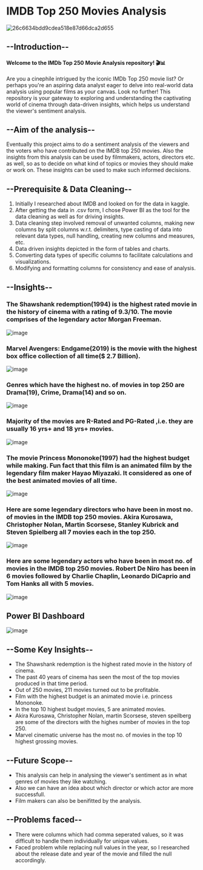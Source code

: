 # IMDB Top 250 Movies Analysis

![26c6634bdd9cdea518e87d66dca2d655](https://github.com/sarthak0613/IMDB-top250-movies-analysis/assets/135547703/7c9b5938-b45c-4135-92c0-b00f6e567903)



## --Introduction--

#### Welcome to the IMDb Top 250 Movie Analysis repository! 🎬📊

Are you a cinephile intrigued by the iconic IMDb Top 250 movie list? Or perhaps you're an aspiring data analyst eager to delve into real-world data analysis using popular films as your canvas. Look no further! This repository is your gateway to exploring and understanding the captivating world of cinema through data-driven insights, which helps us understand the viewer's sentiment analysis.

## --Aim of the analysis--

Eventually this project aims to do a sentiment analysis of the viewers and the voters who have contributed on the IMDB top 250 movies. Also the insights from this analysis can be used by filmmakers, actors, directors etc. as well, so as to decide on what kind of topics or movies they should make or work on. These insights can be used to make such informed decisions.

## --Prerequisite & Data Cleaning--

1. Initially I researched about IMDB and looked on for the data in kaggle.
2. After getting the data in .csv form, I chose Power BI as the tool for the data cleaning as well as for driving insights.
3. Data cleaning step involved removal of unwanted columns, making new columns by split columns w.r.t. delimiters, type casting of data into relevant data types, null handling, creating new columns and measures, etc.
4. Data driven insights depicted in the form of tables and charts.
5. Converting data types of specific columns to facilitate calculations and visualizations.
6. Modifying and formatting columns for consistency and ease of analysis.

## --Insights--

### The Shawshank redemption(1994) is the highest rated movie in the history of cinema with a rating of 9.3/10. The movie comprises of the legendary actor Morgan Freeman.
![image](https://github.com/sarthak0613/IMDB-top250-movies-analysis/assets/135547703/f7a879c8-2afd-4465-9632-1a1062b69f6d)


### Marvel Avengers: Endgame(2019) is the movie with the highest box office collection of all time($ 2.7 Billion).
![image](https://github.com/sarthak0613/IMDB-top250-movies-analysis/assets/135547703/73cf6e0b-73ac-4ca2-bdf3-37cf19655976)


### Genres which have the highest no. of movies in top 250 are Drama(19), Crime, Drama(14) and so on.
![image](https://github.com/sarthak0613/IMDB-top250-movies-analysis/assets/135547703/037d4def-73d5-41a0-9dfc-d23933b4b2b6)


### Majority of the movies are R-Rated and PG-Rated ,i.e. they are usually 16 yrs+ and 18 yrs+ movies. 
![image](https://github.com/sarthak0613/IMDB-top250-movies-analysis/assets/135547703/29068e88-ccd2-495c-b7ea-eccdf6977408)


### The movie Princess Mononoke(1997) had the highest budget while making. Fun fact that this film is an animated film by the legendary film maker Hayao Miyazaki. It considered as one of the best animated movies of all time.
![image](https://github.com/sarthak0613/IMDB-top250-movies-analysis/assets/135547703/76ce5cdd-14ca-4f46-abde-6e7a5e1ded2f)


### Here are some legendary directors who have been in most no. of movies in the IMDB top 250 movies. Akira Kurosawa, Christopher Nolan, Martin Scorsese, Stanley Kubrick and Steven Spielberg all 7 movies each in the top 250.
![image](https://github.com/sarthak0613/IMDB-top250-movies-analysis/assets/135547703/14d54770-1b95-4a83-aa2b-205fba7df21c)


### Here are some legendary actors who have been in most no. of movies in the IMDB top 250 movies. Robert De Niro has been in 6 movies followed by Charlie Chaplin, Leonardo DiCaprio and Tom Hanks all with 5 movies.
![image](https://github.com/sarthak0613/IMDB-top250-movies-analysis/assets/135547703/181965e8-6121-4cd4-959e-7a83f964804c)


## Power BI Dashboard
![image](https://github.com/sarthak0613/IMDB-top250-movies-analysis/assets/135547703/f6ade875-6bca-493d-a05e-21815eed3c21)

## --Some Key Insights--

- The Shawshank redemption is the highest rated movie in the history of cinema.
- The past 40 years of cinema has seen the most of the top movies produced in that time period.
- Out of 250 movies, 211 movies turned out to be profitable.
- Film with the highest budget is an animated movie i.e. princess Mononoke.
- In the top 10 highest budget movies, 5 are animated movies.
- Akira Kurosawa, Christopher Nolan, martin Scorsese, steven speilberg are some of the directors with the highes number of movies in the top 250.
- Marvel cinematic universe has the most no. of movies in the top 10 highest grossing movies.


## --Future Scope--

- This analysis can help in analysing the viewer's sentiment as in what genres of movies they like watching.
- Also we can have an idea about which director or which actor are more successfull.
- Film makers can also be benifitted by the analysis.

## --Problems faced--

- There were columns which had comma seperated values, so it was difficult to handle them individually for unique values.
- Faced problem while replacing null values in the year, so I researched about the release date and year of the movie and filled the null accordingly.

